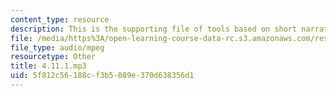 ```yaml
---
content_type: resource
description: This is the supporting file of tools based on short narratives.
file: /media/https%3A/open-learning-course-data-rc.s3.amazonaws.com/res-21g-003-learning-chinese-a-foundation-course-in-mandarin-spring-2011/5f812c56188cf3b5089e370d638356d1_4.11.1.mp3
file_type: audio/mpeg
resourcetype: Other
title: 4.11.1.mp3
uid: 5f812c56-188c-f3b5-089e-370d638356d1
---
```

